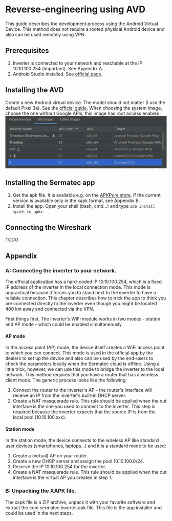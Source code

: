 # Reverse-engineering using AVD
This guide describes the development process using the Android Virtual Device. This method does not require a rooted physical Android device and also can be used remotely using VPN.

## Prerequisites
1. Inverter is connected to your network and reachable at the IP 10.10.100.254 (important). See Appendix A.
2. Android Studio installed. See [official page](https://developer.android.com/studio).

## Installing the AVD
Create a new Android virtual device. The model should not matter (I use the default Pixel 3a). See the [official guide](https://developer.android.com/studio/run/managing-avds). When choosing the system image, choose the one without Google APIs, this image has root access enabled:
![AVD System Image Picker](../assets/avd_system_image.png)

## Installing the Sermatec app
1. Get the apk file. It is available e.g. on the [APKPure store](https://apkpure.com/sermatec/com.sermatec.inverter). If the current version is available only in the xapk format, see Appendix B.
2. Install the app. Open your shell (bash, cmd...) and type `adb install <path_to_apk>`.

## Connecting the Wireshark
TODO

## Appendix
### A: Connecting the inverter to your network.
The official application has a hard-coded IP 10.10.100.254, which is a fixed IP address of the inverter in the local connection mode. This mode is unpractical because it forces you to stand next to the inverter to have a reliable connection. This chapter describes how to trick the app to think you are connected directly to the inverter even though you might be located 400 km away and connected via the VPN.

First things first. The inverter's WiFi module works in two modes - station and AP mode - which could be enabled simultaneously.

#### AP mode
In the access point (AP) mode, the device itself creates a WiFi access point to which you can connect. This mode is used in the official app by the dealers to set up the device and also can be used by the end-users to check the parameters locally when the Sermatec cloud is offline. Using a little trick, however, we can use this mode to bridge the inverter to the local network. This method requires that you have a router that has a wireless client mode. The generic process looks like the following:
1. Connect the router to the inverter's AP - the router's interface will receive an IP from the inverter's built-in DHCP server.
2. Create a NAT masquerade rule. This rule should be applied when the out interface is the one you used to connect to the inverter. This step is required because the inverter expects that the source IP is from the local pool (10.10.100.xxx).

#### Station mode
In the station mode, the device connects to the wireless AP like standard user devices (smartphones, laptops...) and it is a standard mode to be used:
1. Create a (virtual) AP on your router.
2. Create a new DHCP server and assign the pool 10.10.100.0/24.
3. Reserve the IP 10.10.100.254 for the inverter.
4. Create a NAT masquerade rule. This rule should be applied when the out interface is the virtual AP you created in step 1.

### B: Unpacking the XAPK file.
The xapk file is a ZIP archive, unpack it with your favorite software and extract the com.sermatec.inverter.apk file. This file is the app installer and could be used in the next steps.